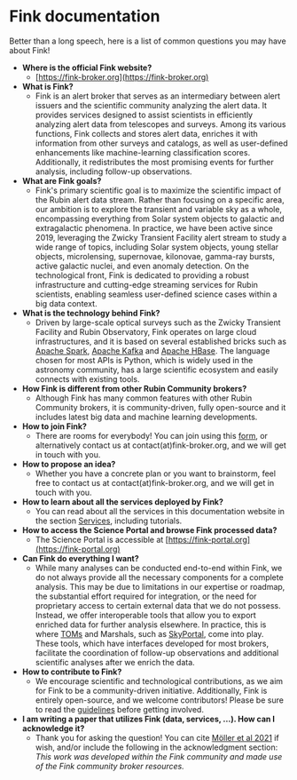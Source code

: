 # Fink documentation

Better than a long speech, here is a list of common questions you may have about Fink!

- **Where is the official Fink website?**
    - [https://fink-broker.org](https://fink-broker.org)
- **What is Fink?**
    - Fink is an alert broker that serves as an intermediary between alert issuers and the scientific community analyzing the alert data. It provides services designed to assist scientists in efficiently analyzing alert data from telescopes and surveys. Among its various functions, Fink collects and stores alert data, enriches it with information from other surveys and catalogs, as well as user-defined enhancements like machine-learning classification scores. Additionally, it redistributes the most promising events for further analysis, including follow-up observations. 
- **What are Fink goals?**
    - Fink's primary scientific goal is to maximize the scientific impact of the Rubin alert data stream. Rather than focusing on a specific area, our ambition is to explore the transient and variable sky as a whole, encompassing everything from Solar system objects to galactic and extragalactic phenomena. In practice, we have been active since 2019, leveraging the Zwicky Transient Facility alert stream to study a wide range of topics, including Solar system objects, young stellar objects, microlensing, supernovae, kilonovae, gamma-ray bursts, active galactic nuclei, and even anomaly detection. On the technological front, Fink is dedicated to providing a robust infrastructure and cutting-edge streaming services for Rubin scientists, enabling seamless user-defined science cases within a big data context. 
- **What is the technology behind Fink?**
    - Driven by large-scale optical surveys such as the Zwicky Transient Facility and Rubin Observatory, Fink operates on large cloud infrastructures, and it is based on several established bricks such as [Apache Spark](http://spark.apache.org/), [Apache Kafka](https://kafka.apache.org/) and [Apache HBase](https://hbase.apache.org/). The language chosen for most APIs is Python, which is widely used in the astronomy community, has a large scientific ecosystem and easily connects with existing tools.
- **How Fink is different from other Rubin Community brokers?**
    - Although Fink has many common features with other Rubin Community brokers, it is community-driven, fully open-source and it includes latest big data and machine learning developments.
- **How to join Fink?**
    - There are rooms for everybody! You can join using this [form](https://forms.gle/CmvH8vsyyv4AUTpy8), or alternatively contact us at contact(at)fink-broker.org, and we will get in touch with you.
- **How to propose an idea?**
    - Whether you have a concrete plan or you want to brainstorm, feel free to contact us at contact(at)fink-broker.org, and we will get in touch with you.
- **How to learn about all the services deployed by Fink?**
    - You can read about all the services in this documentation website in the section [Services](services.md), including tutorials.
- **How to access the Science Portal and browse Fink processed data?**
    - The Science Portal is accessible at [https://fink-portal.org](https://fink-portal.org)
- **Can Fink do everything I want?**
    - While many analyses can be conducted end-to-end within Fink, we do not always provide all the necessary components for a complete analysis. This may be due to limitations in our expertise or roadmap, the substantial effort required for integration, or the need for proprietary access to certain external data that we do not possess. Instead, we offer interoperable tools that allow you to export enriched data for further analysis elsewhere. In practice, this is where [TOMs](https://lco.global/tomtoolkit/) and Marshals, such as [SkyPortal](https://skyportal.io/), come into play. These tools, which have interfaces developed for most brokers, facilitate the coordination of follow-up observations and additional scientific analyses after we enrich the data. 
- **How to contribute to Fink?**
    - We encourage scientific and technological contributions, as we aim for Fink to be a community-driven initiative. Additionally, Fink is entirely open-source, and we welcome contributors! Please be sure to read the [guidelines](contributing.md) before getting involved.
- **I am writing a paper that utilizes Fink (data, services, ...). How can I acknowledge it?**
    - Thank you for asking the question! You can cite [Möller et al 2021](https://doi.org/10.1093/mnras/staa3602) if wish, and/or include the following in the acknowledgment section: _This work was developed within the Fink community and made use of the Fink community broker resources._
